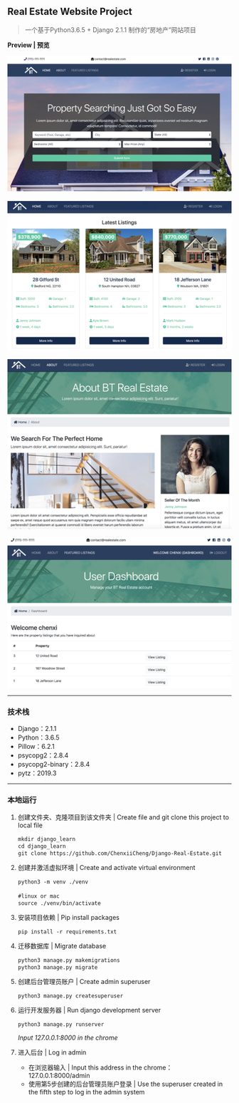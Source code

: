 ## Real Estate Website Project

> 一个基于Python3.6.5 + Django 2.1.1 制作的“房地产”网站项目

[Real Estate]: (http://real-estate.chenxii.xyz)

**Preview | 预览**

![image-20191114164705206](./readme_imgs/1.png)



![image-20191114164758305](./readme_imgs/2.png)



![image-20191114164840055](./readme_imgs/3.png)



![image-20191114165600463](./readme_imgs/4.png)



------

### 技术栈

- Django：2.1.1
- Python：3.6.5
- Pillow：6.2.1
- psycopg2：2.8.4
- psycopg2-binary：2.8.4
- pytz：2019.3



------

### 本地运行

1. 创建文件夹、克隆项目到该文件夹 | Create file and git clone this project to local file

   ```
   mkdir django_learn
   cd django_learn
   git clone https://github.com/ChenxiiCheng/Django-Real-Estate.git
   ```

2. 创建并激活虚拟环境 | Create and activate virtual environment

   ```
   python3 -m venv ./venv
   
   #linux or mac
   source ./venv/bin/activate
   ```

3. 安装项目依赖 | Pip install packages

   ```
   pip install -r requirements.txt
   ```

4. 迁移数据库 | Migrate database

   ```
   python3 manage.py makemigrations
   python3 manage.py migrate
   ```

5. 创建后台管理员账户 | Create admin superuser

   ```
   python3 manage.py createsuperuser
   ```

6. 运行开发服务器 | Run django development server

   ```
   python3 manage.py runserver
   ```

   *Input 127.0.0.1:8000 in the chrome*

7. 进入后台 | Log in admin
   - 在浏览器输入 | Input this address in the chrome：127.0.0.1:8000/admin
   - 使用第5步创建的后台管理员账户登录 | Use the superuser created in the fifth step to log in the admin system
